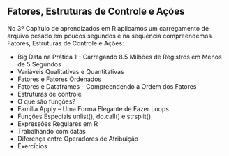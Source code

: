 ## Fatores, Estruturas de Controle e Ações

No 3º Capítulo de aprendizados em R aplicamos um carregamento de arquivo pesado em poucos segundos e na sequência compreendemos Fatores, Estruturas de Controle e Ações:

<ul>
  <li>Big Data na Prática 1 - Carregando 8.5 Milhões de Registros em Menos de 5 Segundos</li>
  <li>Variáveis Qualitativas e Quantitativas</li>
  <li>Fatores e Fatores Ordenados</li>
  <li>Fatores e Dataframes – Compreendendo a Ordem dos Fatores</li>
  <li>Estruturas de controle</li>
  <li>O que são funções?</li>
  <li>Familia Apply – Uma Forma Elegante de Fazer Loops</li>
  <li>Funções Especiais unlist(), do.call() e strsplit()</li>
  <li>Expressões Regulares em R</li>
  <li>Trabalhando com datas</li>
  <li>Diferença entre Operadores de Atribuição</li>
  <li>Exercícios</li>
</ul>

